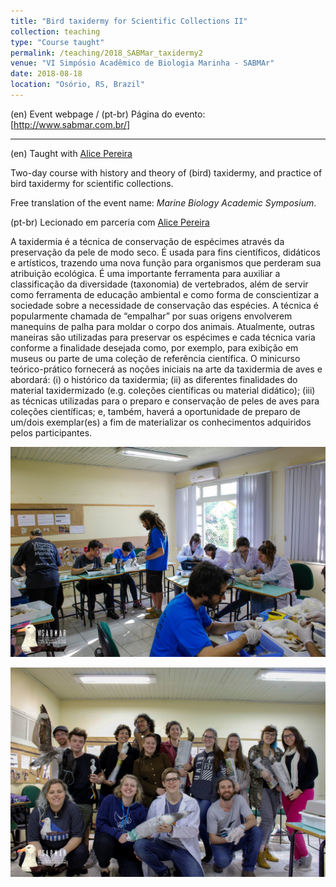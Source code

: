```yaml
---
title: "Bird taxidermy for Scientific Collections II"
collection: teaching
type: "Course taught"
permalink: /teaching/2018_SABMar_taxidermy2
venue: "VI Simpósio Acadêmico de Biologia Marinha - SABMAr"
date: 2018-08-18
location: "Osório, RS, Brazil"
---
```


(en) Event webpage / (pt-br) Página do evento: [http://www.sabmar.com.br/]

----

(en) Taught with [Alice Pereira](https://www.researchgate.net/profile/Alice-Pereira-6)

Two-day course with history and theory of (bird) taxidermy, and practice of bird taxidermy for scientific collections.

Free translation of the event name: *Marine Biology Academic Symposium*.


(pt-br) Lecionado em parceria com [Alice Pereira](https://www.researchgate.net/profile/Alice-Pereira-6)

A taxidermia é a técnica de conservação de espécimes através da preservação da pele de modo seco. É usada para fins científicos, didáticos e artísticos, trazendo uma nova função para organismos que perderam sua atribuição ecológica. É uma importante ferramenta para auxiliar a classificação da diversidade (taxonomia) de vertebrados, além de servir como ferramenta de educação ambiental e como forma de conscientizar a sociedade sobre a necessidade de conservação das espécies. A técnica é popularmente chamada de “empalhar” por suas origens envolverem manequins de palha para moldar o corpo dos animais. Atualmente, outras maneiras são utilizadas para preservar os espécimes e cada técnica varia conforme a finalidade desejada como, por exemplo, para exibição em museus ou parte de uma coleção de referência científica. O minicurso teórico-prático fornecerá as noções iniciais na arte da taxidermia de aves e abordará: (i) o histórico da taxidermia; (ii) as diferentes finalidades do material taxidermizado (e.g. coleções científicas ou material didático); (iii) as técnicas utilizadas para o preparo e conservação de peles de aves para coleções científicas; e, também, haverá a oportunidade de preparo de um/dois exemplar(es) a fim de materializar os conhecimentos adquiridos pelos participantes.

![](/images/2018_sabmar_taxidermy.jpg)

![](/images/2018_sabmar_taxidermy1.jpg)
